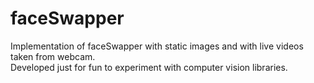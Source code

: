 # faceSwapper
Implementation of faceSwapper with static images and with live videos taken from webcam.<br>
Developed just for fun to experiment with computer vision libraries.
